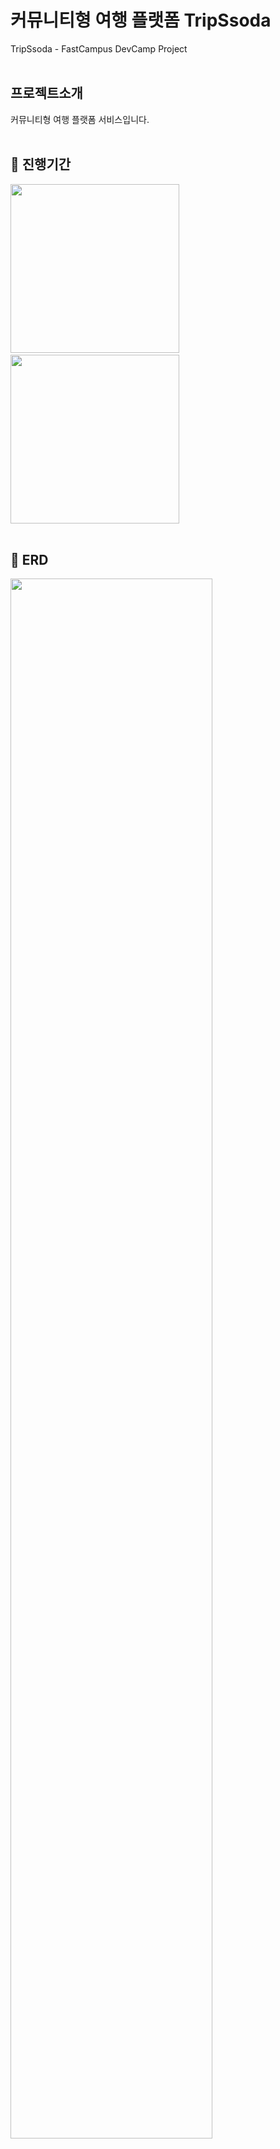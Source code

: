 # 커뮤니티형 여행 플랫폼 TripSsoda
TripSsoda - FastCampus DevCamp Project
<br><br>

## 프로젝트소개
커뮤니티형 여행 플랫폼 서비스입니다.
<br><br>

## 📆 진행기간
<img src="https://user-images.githubusercontent.com/87851820/188601793-a114a5a6-9417-48a4-b6e4-5dd8e34d6cfa.png" width="270"/>&nbsp;&nbsp;&nbsp;<img src="https://user-images.githubusercontent.com/87851820/188602363-05ffb178-9710-4a79-acea-0b9db0824825.png" width="270"/><br>
<br>

## 📄 ERD
<img src="https://user-images.githubusercontent.com/87851820/188594322-ace0acb7-52f0-4aaa-9952-0917d7bc13a2.png" width="80%"/>

핵심 모듈 | 갯수
---|---|
유저&파트너|13
여행상품|6
커뮤니티 게시판|6
관리자 통합게시판|5
결제&예약|4
유저권한|5
코드테이블|7
분석용테이블|4
기타|9
**합계**|**59**
<br>

## 주요기능

## ⚙️ 개발환경
<img src="https://user-images.githubusercontent.com/87851820/188607510-d3b4023c-bc29-47e8-9840-8b4f721d1d41.png" width="80%"/>
<br>

## 📈 프로젝트 분석
언어|파일|공백|커맨드|코드|퍼센트
---|---|---|---|---|---|
Java|161|3,002|596|10,966|42.86%
JSP|68|1,003|703|6,555|25.62%
CSS|60|533|367|3,729|14.57%
Javascript|19|368|258|2,044|7.99%
Query|26|193|58|1,729|6.75%
기타|10|65|53|565|2.21%
합계|344|5,164|2,035|25,588|100%
<br>

## 👨‍💻팀원
[권능](https://github.com/darren-gwon) | darren.gwon@gmail.com<br>
[강은혜](https://github.com/ReneeKang) | gracekang61@naver.com<br>
[김지원](https://github.com/g1mzee) | gimzee@naver.com<br>
[김윤기](https://github.com/Reprisal123123) | kezy@daum.net<br>
[서현우](https://github.com/Robert0623) | tone8943@gmail.com<br>
<br>
